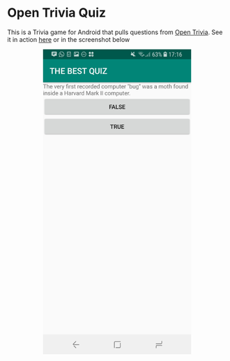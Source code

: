 # Open Trivia Quiz
This is a Trivia game for Android that pulls questions from [Open Trivia](https://opentdb.com/).
See it in action [here](https://youtu.be/xPu3qgM-kwI) or in the screenshot below

<p align="center"><img src="img/open_trivia_quiz_in_action.jpg"
 height=700 alt="Datawatcher_in_action.gif"></img></p> 